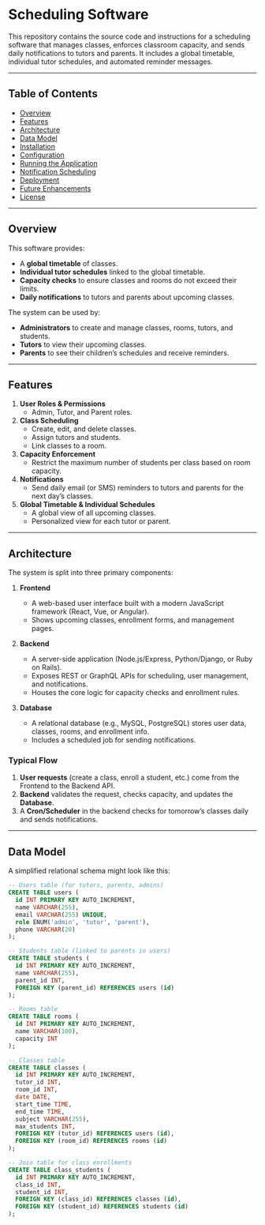 # Scheduling Software

This repository contains the source code and instructions for a scheduling software that manages classes, enforces classroom capacity, and sends daily notifications to tutors and parents. It includes a global timetable, individual tutor schedules, and automated reminder messages.

---

## Table of Contents

- [Overview](#overview)
- [Features](#features)
- [Architecture](#architecture)
- [Data Model](#data-model)
- [Installation](#installation)
- [Configuration](#configuration)
- [Running the Application](#running-the-application)
- [Notification Scheduling](#notification-scheduling)
- [Deployment](#deployment)
- [Future Enhancements](#future-enhancements)
- [License](#license)

---

## Overview

This software provides:
- A **global timetable** of classes.
- **Individual tutor schedules** linked to the global timetable.
- **Capacity checks** to ensure classes and rooms do not exceed their limits.
- **Daily notifications** to tutors and parents about upcoming classes.

The system can be used by:
- **Administrators** to create and manage classes, rooms, tutors, and students.
- **Tutors** to view their upcoming classes.
- **Parents** to see their children’s schedules and receive reminders.

---

## Features

1. **User Roles & Permissions**  
   - Admin, Tutor, and Parent roles.
2. **Class Scheduling**  
   - Create, edit, and delete classes.
   - Assign tutors and students.
   - Link classes to a room.
3. **Capacity Enforcement**  
   - Restrict the maximum number of students per class based on room capacity.
4. **Notifications**  
   - Send daily email (or SMS) reminders to tutors and parents for the next day’s classes.
5. **Global Timetable & Individual Schedules**  
   - A global view of all upcoming classes.
   - Personalized view for each tutor or parent.

---

## Architecture

The system is split into three primary components:

1. **Frontend**  
   - A web-based user interface built with a modern JavaScript framework (React, Vue, or Angular).
   - Shows upcoming classes, enrollment forms, and management pages.

2. **Backend**  
   - A server-side application (Node.js/Express, Python/Django, or Ruby on Rails).
   - Exposes REST or GraphQL APIs for scheduling, user management, and notifications.
   - Houses the core logic for capacity checks and enrollment rules.

3. **Database**  
   - A relational database (e.g., MySQL, PostgreSQL) stores user data, classes, rooms, and enrollment info.
   - Includes a scheduled job for sending notifications.

### Typical Flow

1. **User requests** (create a class, enroll a student, etc.) come from the Frontend to the Backend API.
2. **Backend** validates the request, checks capacity, and updates the **Database**.
3. A **Cron/Scheduler** in the backend checks for tomorrow’s classes daily and sends notifications.

---

## Data Model

A simplified relational schema might look like this:

```sql
-- Users table (for tutors, parents, admins)
CREATE TABLE users (
  id INT PRIMARY KEY AUTO_INCREMENT,
  name VARCHAR(255),
  email VARCHAR(255) UNIQUE,
  role ENUM('admin', 'tutor', 'parent'),
  phone VARCHAR(20)
);

-- Students table (linked to parents in users)
CREATE TABLE students (
  id INT PRIMARY KEY AUTO_INCREMENT,
  name VARCHAR(255),
  parent_id INT,
  FOREIGN KEY (parent_id) REFERENCES users (id)
);

-- Rooms table
CREATE TABLE rooms (
  id INT PRIMARY KEY AUTO_INCREMENT,
  name VARCHAR(100),
  capacity INT
);

-- Classes table
CREATE TABLE classes (
  id INT PRIMARY KEY AUTO_INCREMENT,
  tutor_id INT,
  room_id INT,
  date DATE,
  start_time TIME,
  end_time TIME,
  subject VARCHAR(255),
  max_students INT,
  FOREIGN KEY (tutor_id) REFERENCES users (id),
  FOREIGN KEY (room_id) REFERENCES rooms (id)
);

-- Join table for class enrollments
CREATE TABLE class_students (
  id INT PRIMARY KEY AUTO_INCREMENT,
  class_id INT,
  student_id INT,
  FOREIGN KEY (class_id) REFERENCES classes (id),
  FOREIGN KEY (student_id) REFERENCES students (id)
);
